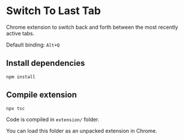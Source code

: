 # Switch To Last Tab

Chrome extension to switch back and forth between the most recently active tabs.

Default binding: `Alt+Q`

## Install dependencies

```
npm install
```

## Compile extension

```
npx tsc
```

Code is compiled in `extension/` folder.

You can load this folder as an unpacked extension in Chrome.
